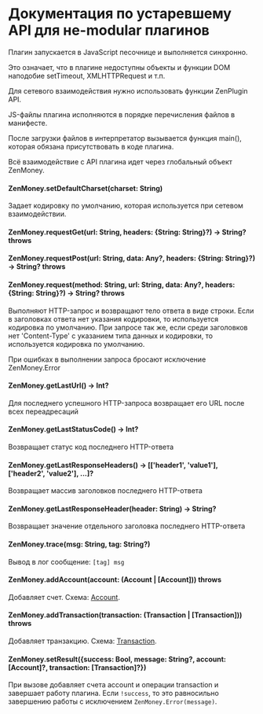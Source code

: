 # Документация по устаревшему API для не-modular плагинов

Плагин запускается в JavaScript песочнице и выполняется синхронно.

Это означает, что в плагине недоступны объекты и функции DOM наподобие setTimeout, XMLHTTPRequest и т.п.

Для сетевого взаимодействия нужно использовать функции ZenPlugin API.

JS-файлы плагина исполняются в порядке перечисления файлов в манифесте.

После загрузки файлов в интерпретатор вызывается функция main(), которая обязана присутствовать в коде плагина.

Всё взаимодействие с API плагина идет через глобальный объект ZenMoney.

#### ZenMoney.setDefaultCharset(charset: String)

Задает кодировку по умолчанию, которая используется при сетевом взаимодействии.

#### ZenMoney.requestGet(url: String, headers: {String: String}?) -> String? throws

#### ZenMoney.requestPost(url: String, data: Any?, headers: {String: String}?) -> String? throws

#### ZenMoney.request(method: String, url: String, data: Any?, headers: {String: String}?) -> String? throws

Выполняют HTTP-запрос и возвращают тело ответа в виде строки. Если в заголовках ответа нет указания кодировки, то используется кодировка по умолчанию. При запросе так же, если среди заголовков нет 'Content-Type' с указанием типа данных и кодировки, то используется кодировка по умолчанию.

При ошибках в выполнении запроса бросают исключение ZenMoney.Error

#### ZenMoney.getLastUrl() -> Int?

Для последнего успешного HTTP-запроса возвращает его URL после всех переадресаций

#### ZenMoney.getLastStatusCode() -> Int?

Возвращает статус код последнего HTTP-ответа

#### ZenMoney.getLastResponseHeaders() -> [['header1', 'value1'], ['header2', 'value2'], ...]?

Возвращает массив заголовков последнего HTTP-ответа

#### ZenMoney.getLastResponseHeader(header: String) -> String?

Возвращает значение отдельного заголовка последнего HTTP-ответа

#### ZenMoney.trace(msg: String, tag: String?)

Вывод в лог сообщение: `[tag] msg`

#### ZenMoney.addAccount(account: (Account | [Account])) throws

Добавляет счет. Схема: [Account](schema/Account.md).

#### ZenMoney.addTransaction(transaction: (Transaction | [Transaction])) throws

Добавляет транзакцию. Схема: [Transaction](schema/Transaction.md).

#### ZenMoney.setResult({success: Bool, message: String?, account: [Account]?, transaction: [Transaction]?})

При вызове добавляет счета account и операции transaction и завершает работу плагина. Если `!success`, то это равносильно завершению работы с исключением `ZenMoney.Error(message)`.


